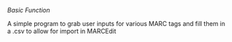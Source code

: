 *Basic Function*

A simple program to grab user inputs for various MARC tags and fill them in a .csv to allow for import in MARCEdit
